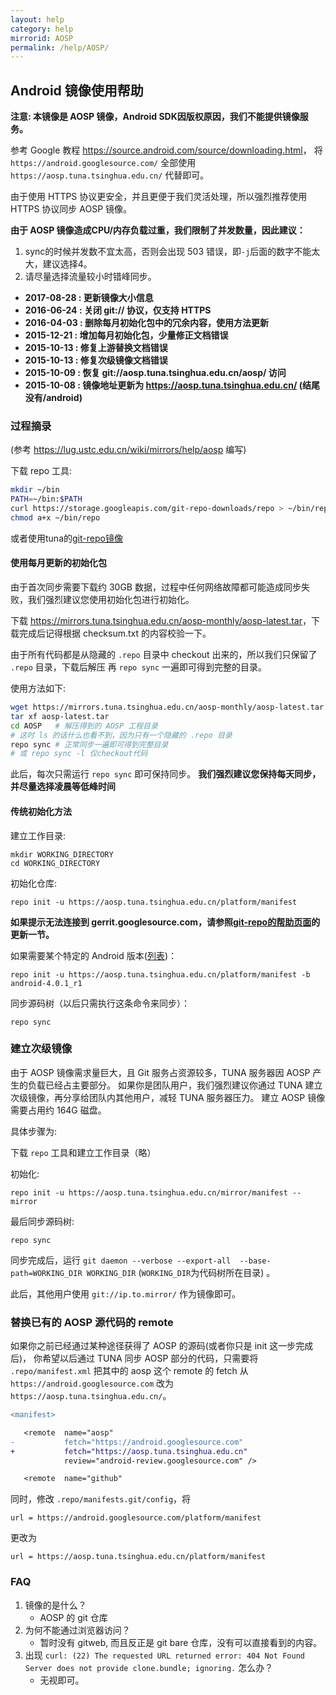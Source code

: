 ```yaml
---
layout: help
category: help
mirrorid: AOSP
permalink: /help/AOSP/
---
```


## Android 镜像使用帮助

**注意: 本镜像是 AOSP 镜像，Android SDK因版权原因，我们不能提供镜像服务。**

参考 Google 教程 <https://source.android.com/source/downloading.html>，
将 `https://android.googlesource.com/` 全部使用 `https://aosp.tuna.tsinghua.edu.cn/` 代替即可。

由于使用 HTTPS 协议更安全，并且更便于我们灵活处理，所以强烈推荐使用 HTTPS 协议同步 AOSP 镜像。

**由于 AOSP 镜像造成CPU/内存负载过重，我们限制了并发数量，因此建议：**
1. sync的时候并发数不宜太高，否则会出现 503 错误，即`-j`后面的数字不能太大，建议选择4。
2. 请尽量选择流量较小时错峰同步。

- **2017-08-28 : 更新镜像大小信息**
- **2016-06-24 : 关闭 git:// 协议，仅支持 HTTPS**
- **2016-04-03 : 删除每月初始化包中的冗余内容，使用方法更新**
- **2015-12-21 : 增加每月初始化包，少量修正文档错误**
- **2015-10-13 : 修复上游替换文档错误**
- **2015-10-13 : 修复次级镜像文档错误**
- **2015-10-09 : 恢复 git://aosp.tuna.tsinghua.edu.cn/aosp/ 访问**
- **2015-10-08 : 镜像地址更新为 https://aosp.tuna.tsinghua.edu.cn/ (结尾没有/android)**

### 过程摘录

(参考 <https://lug.ustc.edu.cn/wiki/mirrors/help/aosp> 编写)

下载 repo 工具:

```bash
mkdir ~/bin
PATH=~/bin:$PATH
curl https://storage.googleapis.com/git-repo-downloads/repo > ~/bin/repo
chmod a+x ~/bin/repo
```

或者使用tuna的[git-repo镜像](https://mirrors.tuna.tsinghua.edu.cn/help/git-repo/)

#### 使用每月更新的初始化包

由于首次同步需要下载约 30GB 数据，过程中任何网络故障都可能造成同步失败，我们强烈建议您使用初始化包进行初始化。

下载 <https://mirrors.tuna.tsinghua.edu.cn/aosp-monthly/aosp-latest.tar>，下载完成后记得根据 checksum.txt 的内容校验一下。

由于所有代码都是从隐藏的 `.repo` 目录中 checkout 出来的，所以我们只保留了 `.repo` 目录，下载后解压
再 `repo sync` 一遍即可得到完整的目录。

使用方法如下:

```bash
wget https://mirrors.tuna.tsinghua.edu.cn/aosp-monthly/aosp-latest.tar # 下载初始化包
tar xf aosp-latest.tar
cd AOSP   # 解压得到的 AOSP 工程目录
# 这时 ls 的话什么也看不到，因为只有一个隐藏的 .repo 目录
repo sync # 正常同步一遍即可得到完整目录
# 或 repo sync -l 仅checkout代码
```

此后，每次只需运行 `repo sync` 即可保持同步。
**我们强烈建议您保持每天同步，并尽量选择凌晨等低峰时间**


#### 传统初始化方法

建立工作目录:

```
mkdir WORKING_DIRECTORY
cd WORKING_DIRECTORY
```

初始化仓库:

```
repo init -u https://aosp.tuna.tsinghua.edu.cn/platform/manifest
```

**如果提示无法连接到 gerrit.googlesource.com，请参照[git-repo的帮助页面](/help/git-repo)的更新一节。**

如果需要某个特定的 Android 版本([列表](https://source.android.com/source/build-numbers.html#source-code-tags-and-builds))：

```
repo init -u https://aosp.tuna.tsinghua.edu.cn/platform/manifest -b android-4.0.1_r1
```

同步源码树（以后只需执行这条命令来同步）：

```
repo sync
```



### 建立次级镜像

由于 AOSP 镜像需求量巨大，且 Git 服务占资源较多，TUNA 服务器因 AOSP 产生的负载已经占主要部分。
如果你是团队用户，我们强烈建议你通过 TUNA 建立次级镜像，再分享给团队内其他用户，减轻 TUNA 服务器压力。
建立 AOSP 镜像需要占用约 164G 磁盘。

具体步骤为:

下载 `repo` 工具和建立工作目录（略）

初始化:

```
repo init -u https://aosp.tuna.tsinghua.edu.cn/mirror/manifest --mirror
```

最后同步源码树:

```
repo sync
```

同步完成后，运行 `git daemon --verbose --export-all  --base-path=WORKING_DIR WORKING_DIR` (`WORKING_DIR`为代码树所在目录) 。

此后，其他用户使用 `git://ip.to.mirror/` 作为镜像即可。

### 替换已有的 AOSP 源代码的 remote

如果你之前已经通过某种途径获得了 AOSP 的源码(或者你只是 init 这一步完成后)，
你希望以后通过 TUNA 同步 AOSP 部分的代码，只需要将
`.repo/manifest.xml` 把其中的 aosp 这个 remote 的 fetch 从
`https://android.googlesource.com` 改为 `https://aosp.tuna.tsinghua.edu.cn/`。

```diff
<manifest>

   <remote  name="aosp"
-           fetch="https://android.googlesource.com"
+           fetch="https://aosp.tuna.tsinghua.edu.cn"
            review="android-review.googlesource.com" />

   <remote  name="github"
```

同时，修改 `.repo/manifests.git/config`，将

```
url = https://android.googlesource.com/platform/manifest
```

更改为

```
url = https://aosp.tuna.tsinghua.edu.cn/platform/manifest
```

### FAQ

1. 镜像的是什么？
	- AOSP 的 git 仓库
2. 为何不能通过浏览器访问？
	- 暂时没有 gitweb, 而且反正是 git bare 仓库，没有可以直接看到的内容。
3. 出现 `curl: (22) The requested URL returned error: 404 Not Found
Server does not provide clone.bundle; ignoring.` 怎么办？
	- 无视即可。
